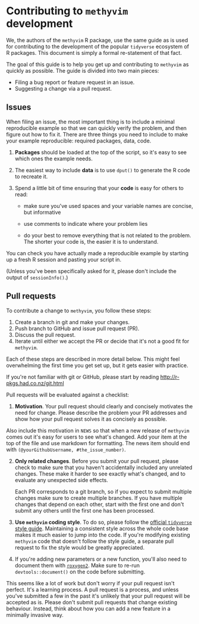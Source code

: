 # Contributing to `methyvim` development

We, the authors of the `methyvim` R package, use the same guide as is used for
contributing to the development of the popular `tidyverse` ecosystem of R
packages. This document is simply a formal re-statement of that fact.

The goal of this guide is to help you get up and contributing to `methyvim` as
quickly as possible. The guide is divided into two main pieces:

* Filing a bug report or feature request in an issue.
* Suggesting a change via a pull request.

## Issues

When filing an issue, the most important thing is to include a minimal
reproducible example so that we can quickly verify the problem, and then figure
out how to fix it. There are three things you need to include to make your
example reproducible: required packages, data, code.

1.  **Packages** should be loaded at the top of the script, so it's easy to
    see which ones the example needs.

2.  The easiest way to include **data** is to use `dput()` to generate the R
    code to recreate it.

3.  Spend a little bit of time ensuring that your **code** is easy for others to
    read:

    * make sure you've used spaces and your variable names are concise, but
      informative

    * use comments to indicate where your problem lies

    * do your best to remove everything that is not related to the problem.
     The shorter your code is, the easier it is to understand.

You can check you have actually made a reproducible example by starting up a
fresh R session and pasting your script in.

(Unless you've been specifically asked for it, please don't include the output
of `sessionInfo()`.)

## Pull requests

To contribute a change to `methyvim`, you follow these steps:

1. Create a branch in git and make your changes.
2. Push branch to GitHub and issue pull request (PR).
3. Discuss the pull request.
4. Iterate until either we accept the PR or decide that it's not a good fit for
   `methyvim`.

Each of these steps are described in more detail below. This might feel
overwhelming the first time you get set up, but it gets easier with practice.

If you're not familiar with git or GitHub, please start by reading
<http://r-pkgs.had.co.nz/git.html>

Pull requests will be evaluated against a checklist:

1.  __Motivation__. Your pull request should clearly and concisely motivates the
   need for change. Please describe the problem your PR addresses and show
   how your pull request solves it as concisely as possible.

   Also include this motivation in `NEWS` so that when a new release of
   `methyvim` comes out it's easy for users to see what's changed. Add your
   item at the top of the file and use markdown for formatting. The
   news item should end with `(@yourGithubUsername, #the_issue_number)`.

2.  __Only related changes__. Before you submit your pull request, please
    check to make sure that you haven't accidentally included any unrelated
    changes. These make it harder to see exactly what's changed, and to
    evaluate any unexpected side effects.

    Each PR corresponds to a git branch, so if you expect to submit
    multiple changes make sure to create multiple branches. If you have
    multiple changes that depend on each other, start with the first one
    and don't submit any others until the first one has been processed.

3.  __Use `methyvim` coding style__. To do so, please follow the [official
    `tidyverse` style guide](http://style.tidyverse.org). Maintaining a
    consistent style across the whole code base makes it much easier to jump
    into the code. If you're modifying existing `methyvim` code that doesn't
    follow the style guide, a separate pull request to fix the style would be
    greatly appreciated.

4.  If you're adding new parameters or a new function, you'll also need
    to document them with [`roxygen2`](https://github.com/klutometis/roxygen).
    Make sure to re-run `devtools::document()` on the code before submitting.

This seems like a lot of work but don't worry if your pull request isn't
perfect. It's a learning process. A pull request is a process, and unless
you've submitted a few in the past it's unlikely that your pull request will be
accepted as is. Please don't submit pull requests that change existing
behaviour. Instead, think about how you can add a new feature in a minimally
invasive way.

